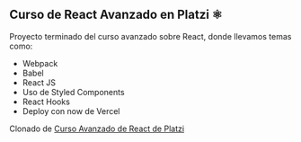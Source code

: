 ## Curso de React Avanzado en Platzi ⚛️

Proyecto terminado del curso avanzado sobre React, donde llevamos temas como:

- Webpack
- Babel
- React JS
- Uso de Styled Components
- React Hooks
- Deploy con now de Vercel

Clonado de [Curso Avanzado de React de Platzi](https://platzi.com/cursos/react-avanzado/)
